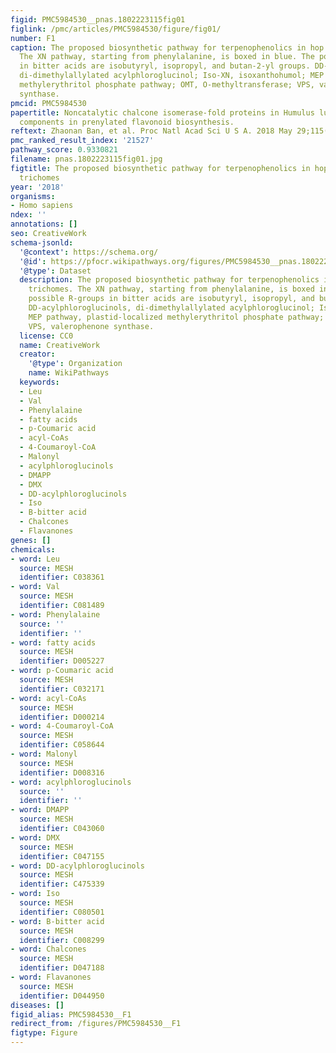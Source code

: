 ```yaml
---
figid: PMC5984530__pnas.1802223115fig01
figlink: /pmc/articles/PMC5984530/figure/fig01/
number: F1
caption: The proposed biosynthetic pathway for terpenophenolics in hop glandular trichomes.
  The XN pathway, starting from phenylalanine, is boxed in blue. The possible R-groups
  in bitter acids are isobutyryl, isopropyl, and butan-2-yl groups. DD-acylphloroglucinols,
  di-dimethylallylated acylphloroglucinol; Iso-XN, isoxanthohumol; MEP pathway, plastid-localized
  methylerythritol phosphate pathway; OMT, O-methyltransferase; VPS, valerophenone
  synthase.
pmcid: PMC5984530
papertitle: Noncatalytic chalcone isomerase-fold proteins in Humulus lupulus are auxiliary
  components in prenylated flavonoid biosynthesis.
reftext: Zhaonan Ban, et al. Proc Natl Acad Sci U S A. 2018 May 29;115(22):E5223-E5232.
pmc_ranked_result_index: '21527'
pathway_score: 0.9330821
filename: pnas.1802223115fig01.jpg
figtitle: The proposed biosynthetic pathway for terpenophenolics in hop glandular
  trichomes
year: '2018'
organisms:
- Homo sapiens
ndex: ''
annotations: []
seo: CreativeWork
schema-jsonld:
  '@context': https://schema.org/
  '@id': https://pfocr.wikipathways.org/figures/PMC5984530__pnas.1802223115fig01.html
  '@type': Dataset
  description: The proposed biosynthetic pathway for terpenophenolics in hop glandular
    trichomes. The XN pathway, starting from phenylalanine, is boxed in blue. The
    possible R-groups in bitter acids are isobutyryl, isopropyl, and butan-2-yl groups.
    DD-acylphloroglucinols, di-dimethylallylated acylphloroglucinol; Iso-XN, isoxanthohumol;
    MEP pathway, plastid-localized methylerythritol phosphate pathway; OMT, O-methyltransferase;
    VPS, valerophenone synthase.
  license: CC0
  name: CreativeWork
  creator:
    '@type': Organization
    name: WikiPathways
  keywords:
  - Leu
  - Val
  - Phenylalaine
  - fatty acids
  - p-Coumaric acid
  - acyl-CoAs
  - 4-Coumaroyl-CoA
  - Malonyl
  - acylphloroglucinols
  - DMAPP
  - DMX
  - DD-acylphloroglucinols
  - Iso
  - B-bitter acid
  - Chalcones
  - Flavanones
genes: []
chemicals:
- word: Leu
  source: MESH
  identifier: C038361
- word: Val
  source: MESH
  identifier: C081489
- word: Phenylalaine
  source: ''
  identifier: ''
- word: fatty acids
  source: MESH
  identifier: D005227
- word: p-Coumaric acid
  source: MESH
  identifier: C032171
- word: acyl-CoAs
  source: MESH
  identifier: D000214
- word: 4-Coumaroyl-CoA
  source: MESH
  identifier: C058644
- word: Malonyl
  source: MESH
  identifier: D008316
- word: acylphloroglucinols
  source: ''
  identifier: ''
- word: DMAPP
  source: MESH
  identifier: C043060
- word: DMX
  source: MESH
  identifier: C047155
- word: DD-acylphloroglucinols
  source: MESH
  identifier: C475339
- word: Iso
  source: MESH
  identifier: C080501
- word: B-bitter acid
  source: MESH
  identifier: C008299
- word: Chalcones
  source: MESH
  identifier: D047188
- word: Flavanones
  source: MESH
  identifier: D044950
diseases: []
figid_alias: PMC5984530__F1
redirect_from: /figures/PMC5984530__F1
figtype: Figure
---
```


